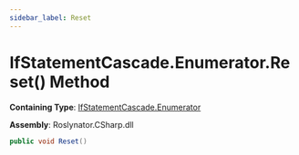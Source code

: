 ```yaml
---
sidebar_label: Reset
---
```


# IfStatementCascade\.Enumerator\.Reset\(\) Method

**Containing Type**: [IfStatementCascade.Enumerator](../index.md)

**Assembly**: Roslynator\.CSharp\.dll

```csharp
public void Reset()
```

